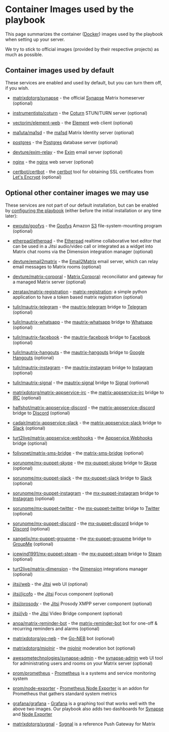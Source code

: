 # Container Images used by the playbook

This page summarizes the container ([Docker](https://www.docker.com/)) images used by the playbook when setting up your server.

We try to stick to official images (provided by their respective projects) as much as possible.


## Container images used by default

These services are enabled and used by default, but you can turn them off, if you wish.

- [matrixdotorg/synapse](https://hub.docker.com/r/matrixdotorg/synapse/) - the official [Synapse](https://github.com/matrix-org/synapse) Matrix homeserver (optional)

- [instrumentisto/coturn](https://hub.docker.com/r/instrumentisto/coturn/) - the [Coturn](https://github.com/coturn/coturn) STUN/TURN server (optional)

- [vectorim/element-web](https://hub.docker.com/r/vectorim/element-web/) - the [Element](https://element.io/) web client (optional)

- [ma1uta/ma1sd](https://hub.docker.com/r/ma1uta/ma1sd/) - the [ma1sd](https://github.com/ma1uta/ma1sd) Matrix Identity server (optional)

- [postgres](https://hub.docker.com/_/postgres/) - the [Postgres](https://www.postgresql.org/) database server (optional)

- [devture/exim-relay](https://hub.docker.com/r/devture/exim-relay/) - the [Exim](https://www.exim.org/) email server (optional)

- [nginx](https://hub.docker.com/_/nginx/) - the [nginx](http://nginx.org/) web server (optional)

- [certbot/certbot](https://hub.docker.com/r/certbot/certbot/) - the [certbot](https://certbot.eff.org/) tool for obtaining SSL certificates from [Let's Encrypt](https://letsencrypt.org/) (optional)


## Optional other container images we may use

These services are not part of our default installation, but can be enabled by [configuring the playbook](configuring-playbook.md) (either before the initial installation or any time later):

- [ewoutp/goofys](https://hub.docker.com/r/ewoutp/goofys/) - the [Goofys](https://github.com/kahing/goofys) Amazon [S3](https://aws.amazon.com/s3/) file-system-mounting program (optional)

- [etherpad/etherpad](https://hub.docker.com/r/etherpad/etherpad/) - the [Etherpad](https://etherpad.org) realtime collaborative text editor that can be used in a Jitsi audio/video call or integrated as a widget into Matrix chat rooms via the Dimension integration manager (optional)

- [devture/email2matrix](https://hub.docker.com/r/devture/email2matrix/) - the [Email2Matrix](https://github.com/devture/email2matrix) email server, which can relay email messages to Matrix rooms (optional)

- [devture/matrix-corporal](https://hub.docker.com/r/devture/matrix-corporal/) - [Matrix Corporal](https://github.com/devture/matrix-corporal): reconciliator and gateway for a managed Matrix server (optional)

- [zeratax/matrix-registration](https://hub.docker.com/r/devture/zeratax-matrix-registration/) - [matrix-registration](https://github.com/ZerataX/matrix-registration): a simple python application to have a token based matrix registration (optional)

- [tulir/mautrix-telegram](https://mau.dev/tulir/mautrix-telegram/container_registry) - the [mautrix-telegram](https://github.com/tulir/mautrix-telegram) bridge to [Telegram](https://telegram.org/) (optional)

- [tulir/mautrix-whatsapp](https://mau.dev/tulir/mautrix-whatsapp/container_registry) - the [mautrix-whatsapp](https://github.com/tulir/mautrix-whatsapp) bridge to [Whatsapp](https://www.whatsapp.com/) (optional)

- [tulir/mautrix-facebook](https://mau.dev/tulir/mautrix-facebook/container_registry) - the [mautrix-facebook](https://github.com/tulir/mautrix-facebook) bridge to [Facebook](https://facebook.com/) (optional)

- [tulir/mautrix-hangouts](https://mau.dev/tulir/mautrix-hangouts/container_registry) - the [mautrix-hangouts](https://github.com/tulir/mautrix-hangouts) bridge to [Google Hangouts](https://en.wikipedia.org/wiki/Google_Hangouts) (optional)

- [tulir/mautrix-instagram](https://mau.dev/tulir/mautrix-instagram/container_registry) - the [mautrix-instagram](https://github.com/tulir/mautrix-instagram) bridge to [Instagram](https://instagram.com/) (optional)

- [tulir/mautrix-signal](https://mau.dev/tulir/mautrix-signal/container_registry) - the [mautrix-signal](https://github.com/tulir/mautrix-signal) bridge to [Signal](https://www.signal.org/) (optional)

- [matrixdotorg/matrix-appservice-irc](https://hub.docker.com/r/matrixdotorg/matrix-appservice-irc) - the [matrix-appservice-irc](https://github.com/matrix-org/matrix-appservice-irc) bridge to [IRC](https://wikipedia.org/wiki/Internet_Relay_Chat) (optional)

- [halfshot/matrix-appservice-discord](https://hub.docker.com/r/halfshot/matrix-appservice-discord) - the [matrix-appservice-discord](https://github.com/Half-Shot/matrix-appservice-discord) bridge to [Discord](https://discordapp.com/) (optional)

- [cadair/matrix-appservice-slack](https://hub.docker.com/r/cadair/matrix-appservice-slack) - the [matrix-appservice-slack](https://github.com/matrix-org/matrix-appservice-slack) bridge to [Slack](https://slack.com/) (optional)

- [turt2live/matrix-appservice-webhooks](https://hub.docker.com/r/turt2live/matrix-appservice-webhooks) - the [Appservice Webhooks](https://github.com/turt2live/matrix-appservice-webhooks) bridge (optional)

- [folivonet/matrix-sms-bridge](https://hub.docker.com/repository/docker/folivonet/matrix-sms-bridge) - the [matrix-sms-bridge](https://github.com/benkuly/matrix-sms-bridge) (optional)

- [sorunome/mx-puppet-skype](https://hub.docker.com/r/sorunome/mx-puppet-skype) - the [mx-puppet-skype](https://github.com/Sorunome/mx-puppet-skype) bridge to [Skype](https://www.skype.com) (optional)

- [sorunome/mx-puppet-slack](https://hub.docker.com/r/sorunome/mx-puppet-slack) - the [mx-puppet-slack](https://github.com/Sorunome/mx-puppet-slack) bridge to [Slack](https://slack.com) (optional)

- [sorunome/mx-puppet-instagram](https://hub.docker.com/r/sorunome/mx-puppet-instagram) - the [mx-puppet-instagram](https://github.com/Sorunome/mx-puppet-instagram) bridge to [Instagram](https://www.instagram.com) (optional)

- [sorunome/mx-puppet-twitter](https://hub.docker.com/r/sorunome/mx-puppet-twitter) - the [mx-puppet-twitter](https://github.com/Sorunome/mx-puppet-twitter) bridge to [Twitter](https://twitter.com) (optional)

- [sorunome/mx-puppet-discord](https://hub.docker.com/r/sorunome/mx-puppet-discord) - the [mx-puppet-discord](https://github.com/matrix-discord/mx-puppet-discord) bridge to [Discord](https://discordapp.com) (optional)

- [xangelix/mx-puppet-groupme](https://hub.docker.com/r/xangelix/mx-puppet-groupme) - the [mx-puppet-groupme](https://gitlab.com/robintown/mx-puppet-groupme) bridge to [GroupMe](https://groupme.com/) (optional)

- [icewind1991/mx-puppet-steam](https://hub.docker.com/r/icewind1991/mx-puppet-steam) - the [mx-puppet-steam](https://github.com/icewind1991/mx-puppet-steam) bridge to [Steam](https://steampowered.com) (optional)

- [turt2live/matrix-dimension](https://hub.docker.com/r/turt2live/matrix-dimension) - the [Dimension](https://dimension.t2bot.io/) integrations manager (optional)

- [jitsi/web](https://hub.docker.com/r/jitsi/web) - the [Jitsi](https://jitsi.org/) web UI (optional)

- [jitsi/jicofo](https://hub.docker.com/r/jitsi/jicofo) - the [Jitsi](https://jitsi.org/) Focus component (optional)

- [jitsi/prosody](https://hub.docker.com/r/jitsi/prosody) - the [Jitsi](https://jitsi.org/) Prosody XMPP server component (optional)

- [jitsi/jvb](https://hub.docker.com/r/jitsi/jvb) - the [Jitsi](https://jitsi.org/) Video Bridge component (optional)

- [anoa/matrix-reminder-bot](https://hub.docker.com/r/anoa/matrix-reminder-bot) - the [matrix-reminder-bot](https://github.com/anoadragon453/matrix-reminder-bot) bot for one-off & recurring reminders and alarms (optional)

- [matrixdotorg/go-neb](https://hub.docker.com/r/matrixdotorg/go-neb) - the [Go-NEB](https://github.com/matrix-org/go-neb) bot (optional)

- [matrixdotorg/mjolnir](https://hub.docker.com/r/matrixdotorg/mjolnir) - the [mjolnir](https://github.com/matrix-org/mjolnir) moderation bot (optional)

- [awesometechnologies/synapse-admin](https://hub.docker.com/r/awesometechnologies/synapse-admin) - the [synapse-admin](https://github.com/Awesome-Technologies/synapse-admin) web UI tool for administrating users and rooms on your Matrix server (optional)

- [prom/prometheus](https://hub.docker.com/r/prom/prometheus/) - [Prometheus](https://github.com/prometheus/prometheus/) is a systems and service monitoring system

- [prom/node-exporter](https://hub.docker.com/r/prom/node-exporter/) - [Prometheus Node Exporter](https://github.com/prometheus/node_exporter/) is an addon for Prometheus that gathers standard system metrics

- [grafana/grafana](https://hub.docker.com/r/grafana/grafana/) - [Grafana](https://github.com/grafana/grafana/) is a graphing tool that works well with the above two images. Our playbook also adds two dashboards for [Synapse](https://github.com/matrix-org/synapse/tree/master/contrib/grafana) and  [Node Exporter](https://github.com/rfrail3/grafana-dashboards)

- [matrixdotorg/sygnal](https://hub.docker.com/r/matrixdotorg/sygnal/) - [Sygnal](https://github.com/matrix-org/sygnal) is a reference Push Gateway for Matrix
